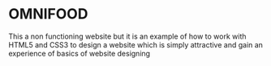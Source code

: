 # OMNIFOOD
This a non functioning website but it is an example of how to work with HTML5 and CSS3 to design a website which is simply attractive and gain an experience of basics of website designing
